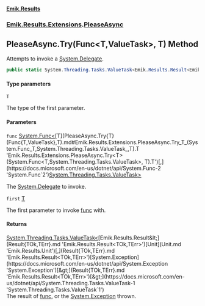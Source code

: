#### [Emik.Results](index.md 'index')
### [Emik.Results.Extensions](Emik.Results.Extensions.md 'Emik.Results.Extensions').[PleaseAsync](PleaseAsync.md 'Emik.Results.Extensions.PleaseAsync')

## PleaseAsync.Try<T>(Func<T,ValueTask>, T) Method

Attempts to invoke a [System.Delegate](https://docs.microsoft.com/en-us/dotnet/api/System.Delegate 'System.Delegate').

```csharp
public static System.Threading.Tasks.ValueTask<Emik.Results.Result<Emik.Results.Unit,System.Exception>> Try<T>(System.Func<T,System.Threading.Tasks.ValueTask> func, T first);
```
#### Type parameters

<a name='Emik.Results.Extensions.PleaseAsync.Try_T_(System.Func_T,System.Threading.Tasks.ValueTask_,T).T'></a>

`T`

The type of the first parameter.
#### Parameters

<a name='Emik.Results.Extensions.PleaseAsync.Try_T_(System.Func_T,System.Threading.Tasks.ValueTask_,T).func'></a>

`func` [System.Func&lt;](https://docs.microsoft.com/en-us/dotnet/api/System.Func-2 'System.Func`2')[T](PleaseAsync.Try{T}(Func{T,ValueTask},T).md#Emik.Results.Extensions.PleaseAsync.Try_T_(System.Func_T,System.Threading.Tasks.ValueTask_,T).T 'Emik.Results.Extensions.PleaseAsync.Try<T>(System.Func<T,System.Threading.Tasks.ValueTask>, T).T')[,](https://docs.microsoft.com/en-us/dotnet/api/System.Func-2 'System.Func`2')[System.Threading.Tasks.ValueTask](https://docs.microsoft.com/en-us/dotnet/api/System.Threading.Tasks.ValueTask 'System.Threading.Tasks.ValueTask')[&gt;](https://docs.microsoft.com/en-us/dotnet/api/System.Func-2 'System.Func`2')

The [System.Delegate](https://docs.microsoft.com/en-us/dotnet/api/System.Delegate 'System.Delegate') to invoke.

<a name='Emik.Results.Extensions.PleaseAsync.Try_T_(System.Func_T,System.Threading.Tasks.ValueTask_,T).first'></a>

`first` [T](PleaseAsync.Try{T}(Func{T,ValueTask},T).md#Emik.Results.Extensions.PleaseAsync.Try_T_(System.Func_T,System.Threading.Tasks.ValueTask_,T).T 'Emik.Results.Extensions.PleaseAsync.Try<T>(System.Func<T,System.Threading.Tasks.ValueTask>, T).T')

The first parameter to invoke [func](PleaseAsync.Try{T}(Func{T,ValueTask},T).md#Emik.Results.Extensions.PleaseAsync.Try_T_(System.Func_T,System.Threading.Tasks.ValueTask_,T).func 'Emik.Results.Extensions.PleaseAsync.Try<T>(System.Func<T,System.Threading.Tasks.ValueTask>, T).func') with.

#### Returns
[System.Threading.Tasks.ValueTask&lt;](https://docs.microsoft.com/en-us/dotnet/api/System.Threading.Tasks.ValueTask-1 'System.Threading.Tasks.ValueTask`1')[Emik.Results.Result&lt;](Result{TOk,TErr}.md 'Emik.Results.Result<TOk,TErr>')[Unit](Unit.md 'Emik.Results.Unit')[,](Result{TOk,TErr}.md 'Emik.Results.Result<TOk,TErr>')[System.Exception](https://docs.microsoft.com/en-us/dotnet/api/System.Exception 'System.Exception')[&gt;](Result{TOk,TErr}.md 'Emik.Results.Result<TOk,TErr>')[&gt;](https://docs.microsoft.com/en-us/dotnet/api/System.Threading.Tasks.ValueTask-1 'System.Threading.Tasks.ValueTask`1')  
The result of [func](PleaseAsync.Try{T}(Func{T,ValueTask},T).md#Emik.Results.Extensions.PleaseAsync.Try_T_(System.Func_T,System.Threading.Tasks.ValueTask_,T).func 'Emik.Results.Extensions.PleaseAsync.Try<T>(System.Func<T,System.Threading.Tasks.ValueTask>, T).func'), or the [System.Exception](https://docs.microsoft.com/en-us/dotnet/api/System.Exception 'System.Exception') thrown.